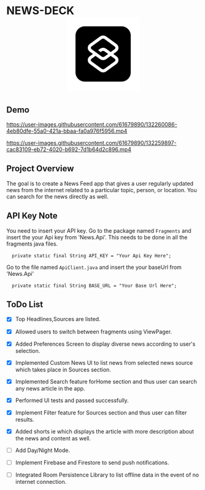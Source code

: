 # NEWS-DECK  <div style="text-align:center"><img src="https://github.com/Ankursehrawat15/News-Deck/blob/master/Documentation/icons8-shortcuts-192.png" /></div>

## Demo

https://user-images.githubusercontent.com/61679890/132260086-4eb80dfe-55a0-421a-bbaa-fa0a976f5956.mp4


https://user-images.githubusercontent.com/61679890/132259897-cac83109-eb72-4020-b692-7d1b64d2c896.mp4




## Project Overview

The goal is to create a News Feed app that gives a user regularly updated news from the internet 
related to a particular topic, person, or location. You can search for the news directly as well.


## API Key Note
You need to insert your API key.
Go to the package named `Fragments` and insert the your Api key from 'News.Api'.
This needs to be done in all the fragments java files.

```
  private static final String API_KEY = "Your Api Key Here";
```

Go to the file named `ApiClient.java` and insert the your baseUrl from 'News.Api'
```
  private static final String BASE_URL = "Your Base Url Here";
```

## ToDo List

- [x] Top Headlines,Sources are listed.
- [x] Allowed users to switch between fragments using  ViewPager.
- [x] Added Preferences Screen to display diverse news according to user's selection.
- [x] Implemented Custom News UI to list news from selected news source which takes place in Sources section.
- [x] Implemented Search feature forHome section and thus user can search any news article in the app.
- [x] Performed UI tests and passed successfully.
- [x] Implement Filter feature for Sources section and thus user can filter results.
- [x] Added shorts ie which displays the article with more description about the news and content as well.
- [ ] Add Day/Night Mode.
- [ ] Implement Firebase and Firestore to send push notifications.
- [ ] Integrated Room Persistence Library to list offline data in the event of no internet connection.













